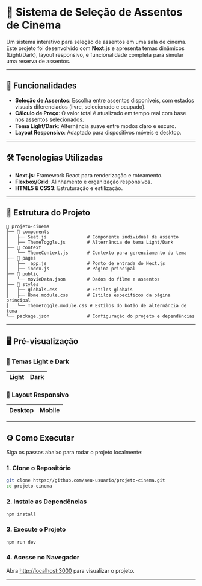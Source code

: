 # 🎥 Sistema de Seleção de Assentos de Cinema

Um sistema interativo para seleção de assentos em uma sala de cinema. Este projeto foi desenvolvido com **Next.js** e apresenta temas dinâmicos (Light/Dark), layout responsivo, e funcionalidade completa para simular uma reserva de assentos.

---

## 🚀 Funcionalidades

- **Seleção de Assentos**: Escolha entre assentos disponíveis, com estados visuais diferenciados (livre, selecionado e ocupado).
- **Cálculo de Preço**: O valor total é atualizado em tempo real com base nos assentos selecionados.
- **Tema Light/Dark**: Alternância suave entre modos claro e escuro.
- **Layout Responsivo**: Adaptado para dispositivos móveis e desktop.

---

## 🛠️ Tecnologias Utilizadas

- **Next.js**: Framework React para renderização e roteamento.
- **Flexbox/Grid**: Alinhamento e organização responsivos.
- **HTML5 & CSS3**: Estruturação e estilização.

---

## 📂 Estrutura do Projeto

```plaintext
📁 projeto-cinema
├── 📁 components
│   ├── Seat.js               # Componente individual de assento
│   ├── ThemeToggle.js        # Alternância de tema Light/Dark
├── 📁 context
│   └── ThemeContext.js       # Contexto para gerenciamento do tema
├── 📁 pages
│   ├── _app.js               # Ponto de entrada do Next.js
│   ├── index.js              # Página principal
├── 📁 public
│   └── movieData.json        # Dados do filme e assentos
├── 📁 styles
│   ├── globals.css           # Estilos globais
│   ├── Home.module.css       # Estilos específicos da página principal
│   └── ThemeToggle.module.css # Estilos do botão de alternância de tema
└── package.json              # Configuração do projeto e dependências
```

---

## 🖥️ Pré-visualização

### 🎨 Temas Light e Dark
| **Light**                             | **Dark**                              |
|---------------------------------------|---------------------------------------|

### 📱 Layout Responsivo
| **Desktop**                           | **Mobile**                            |
|---------------------------------------|---------------------------------------|

---

## ⚙️ Como Executar

Siga os passos abaixo para rodar o projeto localmente:

### 1. Clone o Repositório
```bash
git clone https://github.com/seu-usuario/projeto-cinema.git
cd projeto-cinema
```

### 2. Instale as Dependências
```bash
npm install
```

### 3. Execute o Projeto
```bash
npm run dev
```

### 4. Acesse no Navegador
Abra [http://localhost:3000](http://localhost:3000) para visualizar o projeto.

---
